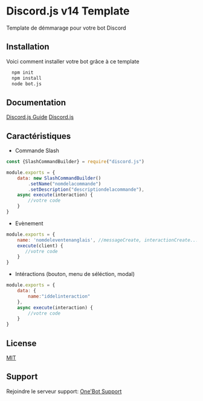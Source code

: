 
# Discord.js v14 Template

Template de démmarage pour votre bot Discord



## Installation

Voici comment installer votre bot grâce à ce template

```bash
  npm init
  npm install
  node bot.js
```

## Documentation

[Discord.js Guide](https://discordjs.guide)
[Discord.js](https://discordjs.dev/)


## Caractéristiques

- Commande Slash 
```js
const {SlashCommandBuilder} = require("discord.js")

module.exports = {
    data: new SlashCommandBuilder()
        .setName("nomdelacommande")
        .setDescription("descriptiondelacommande"),
    async execute(interaction) {
        //votre code
    }
}
```
- Evènement
```js
module.exports = {
    name: 'nomdeleventenanglais', //messageCreate, interactionCreate...
    execute(client) {
       //votre code
    }
}
```
- Intéractions (bouton, menu de séléction, modal)
```js
module.exports = {
    data: {
        name:"iddelinteraction"
    },
    async execute(interaction) {
        //votre code
    }
}
```
## License

[MIT](https://choosealicense.com/licenses/mit/)


## Support

Rejoindre le serveur support:
[One'Bot Support](https://discord.gg/GENJ8qUARH)
